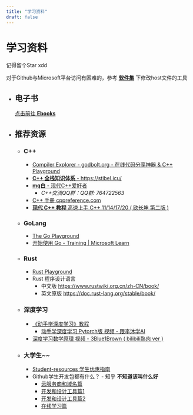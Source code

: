 ```yaml
---
title: "学习资料"
draft: false
---
```

# 学习资料

记得留个Star xdd

对于Github与Microsoft平台访问有困难的，参考 [**软件集**](./software.md) 下修改host文件的工具

* ## 电子书
    [点击前往 **Ebooks**](./ebooks.md)

* ## 推荐资源
    * ### C++
        * [Compiler Explorer - godbolt.org - 在线代码分享神器 & C++ Playground](https://godbolt.org/)
        * [**C++ 全栈知识体系** - https://stibel.icu/ ](https://stibel.icu/)
        * [**mq白** - 现代C++爱好者](https://space.bilibili.com/1292761396)
            * *C++交流QQ群：QQ群: 764722563*
        * [C++ 手册 cppreference.com](https://zh.cppreference.com/)
        * [**现代 C++ 教程** 高速上手 C++ 11/14/17/20 ( 欧长坤 第二版 )](https://changkun.de/modern-cpp)
    
    * ### GoLang
        * [The Go Playground](https://go.dev/play/)
        * [开始使用 Go - Training | Microsoft Learn](https://learn.microsoft.com/zh-cn/training/paths/go-first-steps/)

    * ### Rust
        * [Rust Playground](https://play.rust-lang.org/)
        * Rust 程序设计语言
            * 中文版 https://www.rustwiki.org.cn/zh-CN/book/
            * 英文原版 https://doc.rust-lang.org/stable/book/

    * ### 深度学习
        * [《动手学深度学习》教程](https://zh-v2.d2l.ai/)
            * [动手学深度学习 Pytorch版 视频 - 跟李沐学AI](https://space.bilibili.com/1567748478/channel/seriesdetail?sid=358497)
        * [深度学习数学原理 视频 - 3Blue1Brown ( bilibili熟肉 ver )](https://space.bilibili.com/88461692/channel/seriesdetail?sid=1528929)

    * ### 大学生~~
        * [Student-resources 学生优惠指南](https://github.com/ivmm/Student-resources)
        * Github学生开发包都有什么？ - 知乎 **不知道该叫什么好**
            * [云服务商和域名篇](https://zhuanlan.zhihu.com/p/422851915)
            * [开发和设计工具篇1](https://zhuanlan.zhihu.com/p/422881276)
            * [开发和设计工具篇2](https://zhuanlan.zhihu.com/p/423195382)
            * [在线学习篇](https://zhuanlan.zhihu.com/p/398954757)